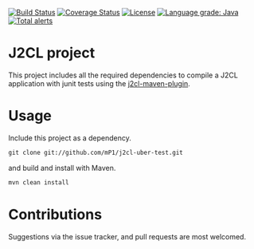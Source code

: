 [![Build Status](https://travis-ci.com/mP1/j2cl-uber-test.svg?branch=master)](https://travis-ci.com/mP1/j2cl-uber-test.svg.svg?branch=master)
[![Coverage Status](https://coveralls.io/repos/github/mP1/j2cl-uber-test/badge.svg?branch=master)](https://coveralls.io/github/mP1/j2cl-uber-test?branch=master)
[![License](https://img.shields.io/badge/License-Apache%202.0-blue.svg)](https://opensource.org/licenses/Apache-2.0)
[![Language grade: Java](https://img.shields.io/lgtm/grade/java/g/mP1/j2cl-uber-test.svg?logo=lgtm&logoWidth=18)](https://lgtm.com/projects/g/mP1/j2cl-uber-test/context:java)
[![Total alerts](https://img.shields.io/lgtm/alerts/g/mP1/j2cl-uber-test.svg?logo=lgtm&logoWidth=18)](https://lgtm.com/projects/g/mP1/j2cl-uber-test/alerts/)



J2CL project
=================

This project includes all the required dependencies to compile a J2CL application with junit tests using the
[j2cl-maven-plugin](http://github.com/mP1/j2cl-maven-plugin.git).



# Usage

Include this project as a dependency.

```xml
git clone git://github.com/mP1/j2cl-uber-test.git
```

and build and install with Maven.

```bash
mvn clean install
```


# Contributions

Suggestions via the issue tracker, and pull requests are most welcomed.
